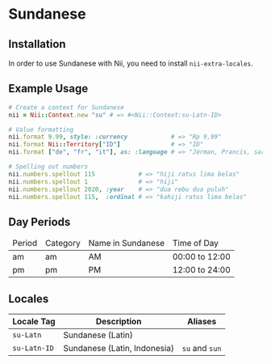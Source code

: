 <!-- This file has been generated. Source: languages/_template.md.erb -->

# Sundanese

## Installation

In order to use Sundanese with Nii, you need to install `nii-extra-locales`.

## Example Usage

``` ruby
# Create a context for Sundanese
nii = Nii::Context.new "su" # => #<Nii::Context:su-Latn-ID>

# Value formatting
nii.format 9.99, style: :currency            # => "Rp 9,99"
nii.format Nii::Territory["ID"]              # => "ID"
nii.format ["de", "fr", "it"], as: :language # => "Jérman, Prancis, sareng Italia"

# Spelling out numbers
nii.numbers.spellout 115            # => "hiji ratus lima belas"
nii.numbers.spellout 1              # => "hiji"
nii.numbers.spellout 2020, :year    # => "dua rebu dua puluh"
nii.numbers.spellout 115,  :ordinal # => "kahiji ratus lima belas"
```

## Day Periods


<table>
  <thead>
    <tr>
      <td>Period</td>
      <td>Category</td>
      <td>Name in Sundanese</td>
      <td>Time of Day</td>
    </tr>
  </thead>
  <tbody>
    <tr>
      <td>am</td>
      <td>am</td>
      <td>AM</td>
      <td>00:00 to 12:00</td>
    </tr>
    <tr>
      <td>pm</td>
      <td>pm</td>
      <td>PM</td>
      <td>12:00 to 24:00</td>
    </tr>
  </tbody>
</table>



## Locales

<table>
  <thead>
    <tr>
      <th>Locale Tag</th>
      <th>Description</th>
      <th>Aliases</th>
    </tr>
  </thead>
  <tbody>
    <tr>
      <td><code>su-Latn</code></td>
      <td>Sundanese (Latin)</td>
      <td></td>
    </tr>
    <tr>
      <td><code>su-Latn-ID</code></td>
      <td>Sundanese (Latin, Indonesia)</td>
      <td><code>su</code> and <code>sun</code></td>
    </tr>
  </tbody>
</table>

